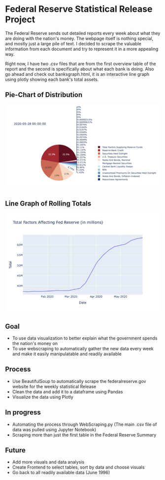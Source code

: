 # Federal Reserve Statistical Release Project
The Federal Reserve sends out detailed reports every week about what they are doing with the nation's money. The webpage itself is nothing special, and mostly just a large pile of text. I decided to scrape the valuable information from each document and try to represent it in a more appealing way.

Right now, I have two .csv files that are from the first overview table of the report and the second is specifically about what each bank is doing. Also go ahead and check out banksgraph.html, it is an interactive line graph using plotly showing each bank's total assets.

## Pie-Chart of Distribution
!['Plotly Pie Chart'](https://github.com/trevohearn/FedResStats/blob/master/images/PlotlyPieChart.png)

## Line Graph of Rolling Totals
!['Plotly Line Chart'](https://github.com/trevohearn/FedResStats/blob/master/images/TotalFedResLineChart.png)

## Goal
- To use data visualization to better explain what the government spends the nation's money on
- To use webscraping to automatically gather the new data every week and make it easily manipulatable and readily available

## Process
- Use BeautifulSoup to automatically scrape the federalreserve.gov website for the weekly statistical Release
- Clean the data and add it to a dataframe using Pandas
- Visualize the data using Plotly

## In progress
- Automating the process through WebScraping.py (The main .csv file of data was pulled using Jupyter Notebook)
- Scraping more than just the first table in the Federal Reserve Summary

## Future
- Add more visuals and data analysis
- Create Frontend to select tables, sort by data and choose visuals
- Go back to all readily available data (June 1996)
